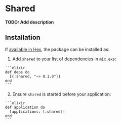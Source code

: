 # Shared

**TODO: Add description**

## Installation

If [available in Hex](https://hex.pm/docs/publish), the package can be installed as:

  1. Add `shared` to your list of dependencies in `mix.exs`:

    ```elixir
    def deps do
      [{:shared, "~> 0.1.0"}]
    end
    ```

  2. Ensure `shared` is started before your application:

    ```elixir
    def application do
      [applications: [:shared]]
    end
    ```

